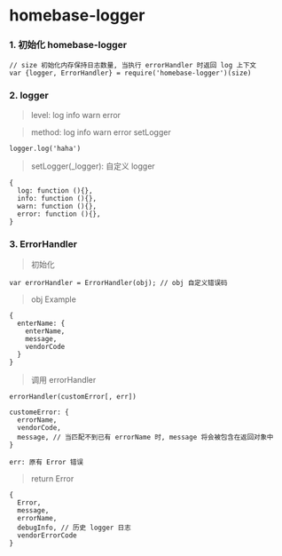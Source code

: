 # homebase-logger

### 1. 初始化 homebase-logger

```
// size 初始化内存保持日志数量, 当执行 errorHandler 时返回 log 上下文
var {logger, ErrorHandler} = require('homebase-logger')(size)
```

### 2. logger

> level: log info warn error

> method: log info warn error setLogger
 
```
logger.log('haha')
```

> setLogger(_logger): 自定义 logger 
 
```
{
  log: function (){},
  info: function (){},
  warn: function (){},
  error: function (){},
}
```

### 3. ErrorHandler

> 初始化

```
var errorHandler = ErrorHandler(obj); // obj 自定义错误码
```

> obj Example

```
{
  enterName: {
    enterName,
    message,
    vendorCode
  }
}
```

> 调用 errorHandler

```
errorHandler(customError[, err])

customeError: {
  errorName,
  vendorCode,
  message, // 当匹配不到已有 errorName 时, message 将会被包含在返回对象中
}

err: 原有 Error 错误
```

> return Error

```
{
  Error,
  message,
  errorName,
  debugInfo, // 历史 logger 日志
  vendorErrorCode
}
```

